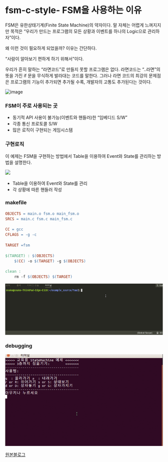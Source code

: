 # fsm-c-style-  FSM을 사용하는 이유
> 
FSM은 유한상태기계(Finite State Machine)의 약자이다. 
말 자체는 어렵게 느껴지지만 목적은 “우리가 만드는 프로그램의 모든 상황과 이벤트를 하나의 Logic으로 관리하자”이다.
 
왜 이런 것이 필요하게 되었을까?
이유는 간단하다. 

>
“사람이 알아보기 편하게 하기 위해서”이다. 

우리가 흔히 말하는 “라면코드”로 만들지 못할 프로그램은 없다. 라면코드는 “..라면”의 뜻을 가진 if 문을 무식하게 발라대는 코드를 말한다. 그러나 라면 코드의 최강의 문제점은 프로그램의 기능이 추가되면 추가될 수록, 개발자의 고통도 추가된다는 것이다.

![image](https://user-images.githubusercontent.com/31234716/29800396-cc2a26fa-8ca4-11e7-8fb6-fdb66003be38.png)

 
### FSM이 주로 사용되는 곳
 
- 동기적 API 사용이 불가능(이벤트와 핸들러)한 “임베디드 S/W”
- 각종 통신 프로토콜 S/W
- 많은 로직이 구현되는 게임시스템
 
### 구현로직
이 예제는 FSM을 구현하는 방법에서 Table을 이용하여 Event와 State를 관리하는 방법을 설명한다.

![](http://postfiles12.naver.net/20110827_11/adsloader_13144399807078MELr_PNG/1.PNG?type=w2)

- Table을 이용하여 Event와 State를 관리 
- 각 상황에 따른 핸들러 작성

### makefile
~~~makefile
OBJECTS = main.o fsm.o main_fsm.o
SRCS = main.c fsm.c main_fsm.c
 
CC = gcc
CFLAGS = -g -c
 
TARGET =fsm 
 
$(TARGET) : $(OBJECTS)
	$(CC) -o $(TARGET) -g $(OBJECTS)
 
clean : 
	rm -f $(OBJECTS) $(TARGET)
~~~
![](/data/make.gif)

### debugging
![](/data/fsm_debug.gif)



[원본블로그](http://blog.naver.com/adsloader/50119456326)
